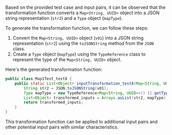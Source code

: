 Based on the provided test case and input pairs, it can be observed that the transformation function converts a `Map<String, UUID>` object into a JSON string representation (`str2`) and a `Type` object (`mapType`).

To generate the transformation function, we can follow these steps:

1. Convert the `Map<String, UUID>` object (`v01`) into a JSON string representation (`str2`) using the `toJSONString` method from the `JSON` class.
2. Create a `Type` object (`mapType`) using the `TypeReference` class to represent the type of the `Map<String, UUID>` object.

Here's the generated transformation function:

```java
public class Map1Test_test8 {
    public static List<Object> inputTransformation_test8(Map<String, UUID> v01) {
        String str2 = JSON.toJSONString(v01);
        Type mapType = new TypeReference<Map<String, UUID>>() {}.getType();
        List<Object> transformed_inputs = Arrays.asList(str2, mapType);
        return transformed_inputs;
    }
}
```

This transformation function can be applied to additional input pairs and other potential input pairs with similar characteristics.